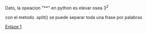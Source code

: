
Dato, la opeacion "**" en python es elevar osea $3^2$

con el metodo .split() se puede separar toda una frase por palabras

[Enlaze 1](https://www.sensiocoders.com/blog/023_mlp_backprop)
